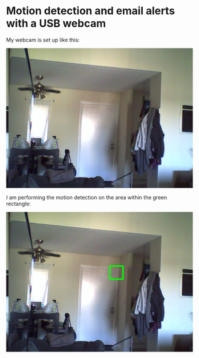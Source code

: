 # Motion detection and email alerts with a USB webcam

My webcam is set up like this:

![alt tag](https://github.com/JonathanCooper/motion-detect/blob/master/doc/example.jpg)

I am performing the motion detection on the area within the green rectangle:

![alt tag](https://github.com/JonathanCooper/motion-detect/blob/master/doc/example-boxed.jpg)
